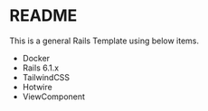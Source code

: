 # README

This is a general Rails Template using below items.

- Docker
- Rails 6.1.x
- TailwindCSS
- Hotwire
- ViewComponent
